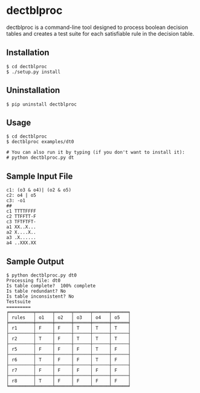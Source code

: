 # dectblproc

dectblproc is a command-line tool designed to process boolean decision
tables and creates a test suite for each satisfiable rule in the decision table.

## Installation 
```
$ cd dectblproc
$ ./setup.py install
```

## Uninstallation
```
$ pip uninstall dectblproc 
```

## Usage
``` 
$ cd dectblproc
$ dectblproc examples/dt0

# You can also run it by typing (if you don't want to install it):
# python dectblproc.py dt
```

## Sample Input File
```
c1: (o3 & o4)| (o2 & o5) 
c2: o4 | o5
c3: -o1
##
c1 TTTTFFFF
c2 TTFFTT-F
c3 TFTFTFT-
a1 XX..X...
a2 X....X..
a3 .X......
a4 ..XXX.XX
``` 

## Sample Output

```
$ python dectblproc.py dt0
Processing file: dt0 
Is table complete?  100% complete
Is table redundant? No
Is table inconsistent? No
Testsuite
=========
╒═════════╤══════╤══════╤══════╤══════╤══════╕
│ rules   │ o1   │ o2   │ o3   │ o4   │ o5   │
╞═════════╪══════╪══════╪══════╪══════╪══════╡
│ r1      │ F    │ F    │ T    │ T    │ T    │
├─────────┼──────┼──────┼──────┼──────┼──────┤
│ r2      │ T    │ F    │ T    │ T    │ T    │
├─────────┼──────┼──────┼──────┼──────┼──────┤
│ r5      │ F    │ F    │ F    │ T    │ F    │
├─────────┼──────┼──────┼──────┼──────┼──────┤
│ r6      │ T    │ F    │ F    │ T    │ F    │
├─────────┼──────┼──────┼──────┼──────┼──────┤
│ r7      │ F    │ F    │ F    │ F    │ F    │
├─────────┼──────┼──────┼──────┼──────┼──────┤
│ r8      │ T    │ F    │ F    │ F    │ F    │
╘═════════╧══════╧══════╧══════╧══════╧══════╛


```